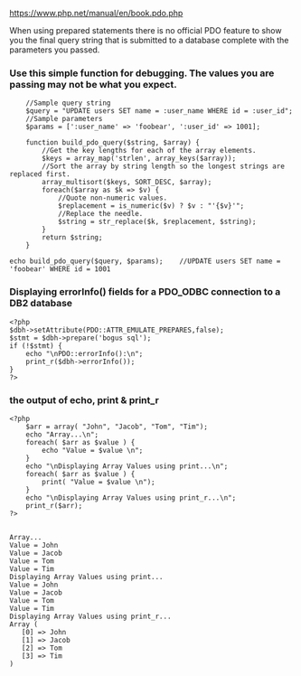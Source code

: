 https://www.php.net/manual/en/book.pdo.php

When using prepared statements there is no official PDO feature to show you the final query string that is submitted to a database complete with the parameters you passed.

### Use this simple function for debugging. The values you are passing may not be what you expect. ###

        //Sample query string
        $query = "UPDATE users SET name = :user_name WHERE id = :user_id";
        //Sample parameters
        $params = [':user_name' => 'foobear', ':user_id' => 1001];
        
        function build_pdo_query($string, $array) {
            //Get the key lengths for each of the array elements.
            $keys = array_map('strlen', array_keys($array));
            //Sort the array by string length so the longest strings are replaced first.
            array_multisort($keys, SORT_DESC, $array);
            foreach($array as $k => $v) {
                //Quote non-numeric values.
                $replacement = is_numeric($v) ? $v : "'{$v}'";
                //Replace the needle.
                $string = str_replace($k, $replacement, $string);
            }
            return $string;
        }

    echo build_pdo_query($query, $params);    //UPDATE users SET name = 'foobear' WHERE id = 1001


### Displaying errorInfo() fields for a PDO_ODBC connection to a DB2 database ###

    <?php
    $dbh->setAttribute(PDO::ATTR_EMULATE_PREPARES,false);
    $stmt = $dbh->prepare('bogus sql');
    if (!$stmt) {
        echo "\nPDO::errorInfo():\n";
        print_r($dbh->errorInfo());
    }
    ?>

### the output of echo, print & print_r ###
    <?php
        $arr = array( "John", "Jacob", "Tom", "Tim");
        echo "Array...\n";
        foreach( $arr as $value ) {
            echo "Value = $value \n";
        }
        echo "\nDisplaying Array Values using print...\n";
        foreach( $arr as $value ) {
            print( "Value = $value \n");
        }
        echo "\nDisplaying Array Values using print_r...\n";
        print_r($arr);
    ?>


    Array...
    Value = John
    Value = Jacob
    Value = Tom
    Value = Tim
    Displaying Array Values using print...
    Value = John
    Value = Jacob
    Value = Tom
    Value = Tim
    Displaying Array Values using print_r...
    Array (
       [0] => John
       [1] => Jacob
       [2] => Tom
       [3] => Tim
    )
